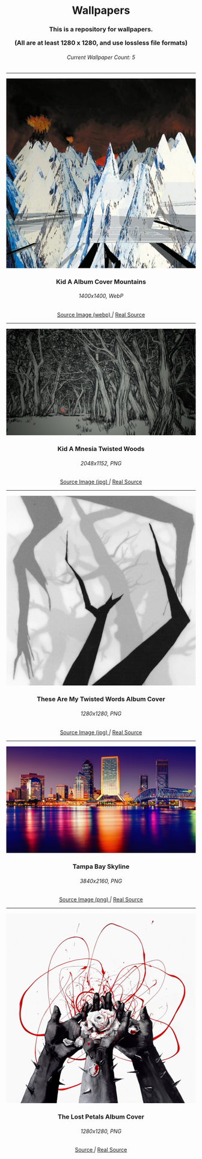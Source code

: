 <h1 align="center">Wallpapers</h1>

<h3 align="center">This is a repository for wallpapers.

(All are at least 1280 x 1280, and use lossless file formats)</h3>

<h6 align="center"> Current Wallpaper Count: 5 </h6>

---

<!--
Todos:
- Table of contents / Navigation
- Tools for wallpapers (e.g. converters)
- Contributing
- Organization? Sort wallpapers by theme or color?
- Source links? Convert / upscale everything to one size / one file format?
-->

<!--
Adding another wallpaper:
- Image
- H3 heading with the name, must match file name
- H6 heading with file size and type
- Source link, direct link to the image
- a `|`
- Real Source, link to the origin of the image
- Make sure everything is formatted with proper Title Case and centered!
-->

<center>
<img src="Wallpapers/Kid A Album Cover Mountains.webp">
<h3>Kid A Album Cover Mountains</h3>
<h6>1400x1400, WebP</h6>
<a href="https://www.reddit.com/r/radiohead/comments/objoll/kid_a_album_cover_with_no_text_absolute"> Source Image (webp) </a>
<em>|</em>
<a href="https://radiohead.ffm.to/kida"> Real Source </a>
</center>

---

<center>
<img src="Wallpapers/Kid A Mnesia Twisted Woods.png">
<h3>Kid A Mnesia Twisted Woods</h3>
<h6>2048x1152, PNG</h6>
<a href="https://cdm.link/app/uploads/2021/11/51689210110_ad1f28b716_k.jpg"> Source Image (jpg) </a>
<em>|</em>
<a href="https://store.epicgames.com/en-US/p/kid-a-mnesia-exhibition"> Real Source </a>
</center>

---

<center>
<img src="Wallpapers/These Are My Twisted Words Album Cover.png">
<h3>These Are My Twisted Words Album Cover</h3>
<h6>1280x1280, PNG</h6>
<a href="https://resources.tidal.com/images/db0a3c91/4d89/4b47/ba47/a4aa289a8b62/1280x1280.jpg")> Source Image (jpg) </a>
<em>|</em>
<a href="https://radiohead.ffm.to/twistedwords"> Real Source </a>
</center>

---

<center>
<img src="Wallpapers/Tampa Bay Skyline.png">
<h3>Tampa Bay Skyline</h3>
<h6>3840x2160, PNG</h6>
<a href="https://www.drsaraharowitz.com/wp-content/uploads/2022/07/1925112-scaled.jpg"> Source Image (png) </a>
<em>|</em>
<a href="https://www.drsaraharowitz.com/tampa-therapist"> Real Source </a>
</center>

---

<center>
<img src="Wallpapers/The Lost Petals Album Cover.png">
<h3> The Lost Petals Album Cover</h3>
<h6>1280x1280, PNG</h6>
<a href="https://resources.tidal.com/images/be330388/8097/4683/98f0/283df127bc54/1280x1280.jpg"> Source </a>
<em>|</em>
<a href="https://album.link/i/1704091644"> Real Source</a>
</center>